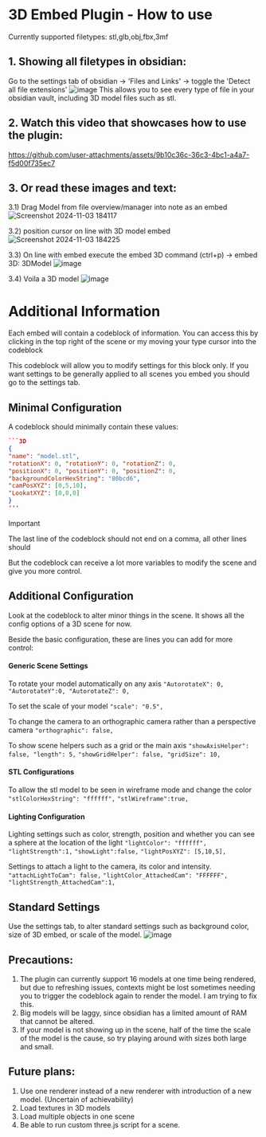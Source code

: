 # 3D Embed Plugin - How to use

Currently supported filetypes: stl,glb,obj,fbx,3mf

## 1. Showing all filetypes in obsidian:
Go to the settings tab of obsidian -> 'Files and Links' -> toggle the 'Detect all file extensions'
![image](https://github.com/user-attachments/assets/d5e27828-1a29-4870-8294-52e9011e2083)
This allows you to see every type of file in your obsidian vault, including 3D model files such as stl. 

## 2. Watch this video that showcases how to use the plugin:


https://github.com/user-attachments/assets/9b10c36c-36c3-4bc1-a4a7-f5d00f735ec7



## 3. Or read these images and text:
3.1) Drag Model from file overview/manager into note as an embed
![Screenshot 2024-11-03 184117](https://github.com/user-attachments/assets/245386b4-5f41-4bf3-8afa-55287cd46207)

3.2) position cursor on line with 3D model embed
![Screenshot 2024-11-03 184225](https://github.com/user-attachments/assets/cad3f9f5-d1bd-4b61-a816-79ce3fc0a00e)

3.3) On line with embed execute the embed 3D command (ctrl+p) -> embed 3D: 3DModel
![image](https://github.com/user-attachments/assets/c75579e8-a051-433c-ab64-486aa30fd9da)

3.4) Voila a 3D model
![image](https://github.com/user-attachments/assets/6e142009-9cfb-44e4-b1a9-1457f288f55f)

# Additional Information
Each embed will contain a codeblock of information. You can access this by clicking in the top right of the scene or my moving your type cursor into the codeblock

This codeblock will allow you to modify settings for this block only. If you want settings to be generally applied to all scenes you embed you should go to the settings tab. 

## Minimal Configuration
A codeblock should minimally contain these values:
```JSON
```3D
{
"name": "model.stl",
"rotationX": 0, "rotationY": 0, "rotationZ": 0,
"positionX": 0, "positionY": 0, "positionZ": 0,
"backgroundColorHexString": "80bcd6",
"camPosXYZ": [0,5,10],
"LookatXYZ": [0,0,0]
}
'''
```

> [!Important]
> The last line of the codeblock should not end on a comma, all other lines should

But the codeblock can receive a lot more variables to modify the scene and give you more control. 

## Additional Configuration
Look at the codeblock to alter minor things in the scene. It shows all the config options of a 3D scene for now. 

Beside the basic configuration, these are lines you can add for more control:

#### Generic Scene Settings
To rotate your model automatically on any axis
`"AutorotateX": 0, "AutorotateY":0, "AutorotateZ": 0,`

To set the scale of your model
`"scale": "0.5",`

To change the camera to an orthographic camera rather than a perspective camera
`"orthographic": false,`

To show scene helpers such as a grid or the main axis
`"showAxisHelper": false, "length": 5,`
`"showGridHelper": false, "gridSize": 10,`

#### STL Configurations
To allow the stl model to be seen in wireframe mode and change the color
`"stlColorHexString": "ffffff",`
`"stlWireframe":true,`

#### Lighting Configuration
Lighting settings such as color, strength, position and whether you can see a sphere at the location of the light
`"lightColor": "ffffff",`
`"lightStrength":1,`
`"showLight":false,`
`"lightPosXYZ": [5,10,5],`

Settings to attach a light to the camera, its color and intensity. 
`"attachLightToCam": false,`
`"lightColor_AttachedCam": "FFFFFF",`
`"lightStrength_AttachedCam":1,`

## Standard Settings
Use the settings tab, to alter standard settings such as background color, size of 3D embed, or scale of the model. 
![image](https://github.com/user-attachments/assets/b7df88bf-75e2-4066-a685-8dfa11478816)

## Precautions:
1) The plugin can currently support 16 models at one time being rendered, but due to refreshing issues, contexts might be lost sometimes needing you to trigger the codeblock again to render the model. I am trying to fix this. 
2) Big models will be laggy, since obsidian has a limited amount of RAM that cannot be altered.
3) If your model is not showing up in the scene, half of the time the scale of the model is the cause, so try playing around with sizes both large and small. 

## Future plans:
1) Use one renderer instead of a new renderer with introduction of a new model. (Uncertain of achievability)
2) Load textures in 3D models
3) Load multiple objects in one scene
4) Be able to run custom three.js script for a scene. 

